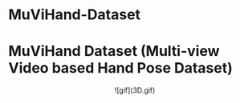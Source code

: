 # MuViHand-Dataset
 # **MuViHand Dataset** (**Mu**lti-view **Vi**deo based **Hand** Pose Dataset)
<p align="center">
![gif](3D.gif)
</p>


